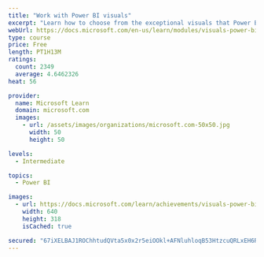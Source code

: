 ```yaml
---
title: "Work with Power BI visuals"
excerpt: "Learn how to choose from the exceptional visuals that Power BI makes available to you. Formatting visuals will direct the user’s attention to exactly where you want it, while helping to make the visual easier to read and interpret. You will also learn about how to use key performance indicators (KPIs)."
webUrl: https://docs.microsoft.com/en-us/learn/modules/visuals-power-bi/
type: course
price: Free
length: PT1H13M
ratings:
  count: 2349
  average: 4.6462326
heat: 56

provider:
  name: Microsoft Learn
  domain: microsoft.com
  images:
    - url: /assets/images/organizations/microsoft.com-50x50.jpg
      width: 50
      height: 50

levels:
  - Intermediate

topics:
  - Power BI

images:
  - url: https://docs.microsoft.com/learn/achievements/visuals-power-bi-social.png
    width: 640
    height: 318
    isCached: true

secured: "67iXELBAJ1ROChhtudQVta5x0x2r5eiOOkl+AFNluhloqB53HtzcuQRLxEH6R6zdDU4M6SkWPS7cXU3ca7xye68Z4GKvwg28xVZaw5cZwu4DJCKImUHSgS+gmRsvsoKWmVed/NnCeykeWt5S0cvmmKpDn0NnPFQ12fm4WwbaJZ5QBY7/miX/gFyg/XepMS5dfBRgXuci9SQRi1Rqj+5VTPZcTCxLJw898cuZJQSdDV88Fcl6x26yHF5PDrSrNuHxURa9Sn42ZHgzkCh9k8Se2bEuCd4ff5IFbXLLRJ2Np7Lswkn+HmSZIj1nDKHn6WxqwpFlibvGAY9bL762iTNUhvfKf3c7CRtRcP/tQfJpgaFeNLFYUS1BuLkXFjGMvU278ZdO5CsmMSBdzVCMmd7b1J1CYSDhlAngauopiysIV7o=;gErZBHKuVvLkUoCjPWYuBA=="
---
```


